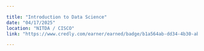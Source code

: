 ```yaml
---

title: "Introduction to Data Science"
date: "04/17/2025"
location: "NITDA / CISCO"
link: "https://www.credly.com/earner/earned/badge/b1a564ab-dd34-4b30-ab7c-854e2f7e377d"

---
```


